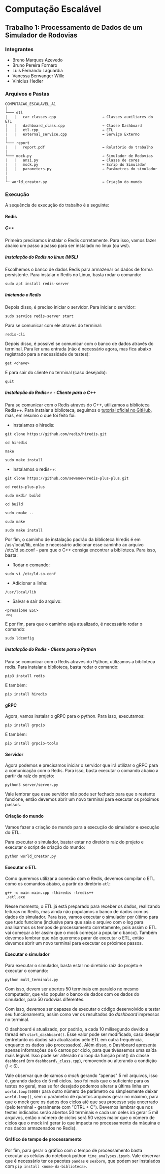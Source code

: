 # Computação Escalável

## Trabalho 1: Processamento de Dados de um Simulador de Rodovias

### Integrantes
 - Breno Marques Azevedo
 - Bruno Pereira Fornaro
 - Luis Fernando Laguardia
 - Vanessa Berwanger Wille
 - Vinicius Hedler
 
### Arquivos e Pastas

```
COMPUTACAO_ESCALAVEL_A1
|
└─── etl
|   |   car_classes.cpp                     → Classes auxiliares do ETL
|   |   dashboard_class.cpp                 → Classe Dashboard
|   |   etl.cpp                             → ETL
|   |   external_service.cpp                → Serviço Externo
|
└─── report
|   |   report.pdf                          → Relatório do trabalho
|
└─── mock.py                                → Simulador de Rodovias
|   |   ansi.py                             → Classe de cores
|   |   mock.py                             → Scrip do Simulador
|   |   parameters.py                       → Parâmetros do simulador
|
|
└─ world_creator.py                         → Criação do mundo
```

### Execução

A sequência de execução do trabalho é a seguinte: 
#### Redis
##### C++
Primeiro precisamos instalar o Redis corretamente. Para isso, vamos fazer abaixo um passo a passo para ser instalado no linux (ou wsl).

##### Instalação do Redis no linux (WSL)
Escolhemos o banco de dados Redis para armazenar os dados de forma persistente. Para instalar o Redis no Linux, basta rodar o comando:
```
sudo apt install redis-server
```

##### Iniciando o Redis 
Depois disso, é preciso iniciar o servidor. Para iniciar o servidor:
```
sudo service redis-server start
```	

Para se comunicar com ele através do terminal:
```
redis-cli
```

Depois disso, é possível se comunicar com o banco de dados através do terminal. Para ler uma entrada (não é necessário agora, mas fica abaixo registrado para a necessidade de testes):
```
get <chave>
```

E para sair do cliente no terminal (caso desejado):
```
quit
```

##### Instalação do Redis++ - Cliente para o C++
Para se comunicar com o Redis através do C++, utilizamos a biblioteca Redis++. Para instalar a biblioteca, seguimos o [tutorial oficial no GitHub](https://github.com/sewenew/redis-plus-plus#installation), mas, em resumo o que foi feito foi:

- Instalamos o hiredis:
```
git clone https://github.com/redis/hiredis.git

cd hiredis

make

sudo make install
```
- Instalamos o redis++:
```
git clone https://github.com/sewenew/redis-plus-plus.git

cd redis-plus-plus

sudo mkdir build

cd build

sudo cmake ..

sudo make

sudo make install
```

Por fim, o caminho de instalação padrão da biblioteca hiredis é em /usr/local/lib, então é necessário adicionar esse caminho ao arquivo /etc/ld.so.conf - para que o C++ consiga encontrar a biblioteca. Para isso, basta:
- Rodar o comando:
```
sudo vi /etc/ld.so.conf
```
- Adicionar a linha:
```
/usr/local/lib
```
- Salvar e sair do arquivo:
```
<pressione ESC>
:wq
```

E por fim, para que o caminho seja atualizado, é necessário rodar o comando:
```
sudo ldconfig
```

##### Instalação do Redis - Cliente para o Python
Para se comunicar com o Redis através do Python, utilizamos a biblioteca redis. Para instalar a biblioteca, basta rodar o comando:
```
pip3 install redis
```

E também:
```
pip install hiredis
```

#### gRPC
Agora, vamos instalar o gRPC para o python. Para isso, executamos:
```
pip install grpcio
```

E também:
```
pip install grpcio-tools
```

#### Servidor
Agora podemos e precisamos iniciar o servidor que irá utilizar o gRPC para a comunicação com o Redis. Para isso, basta executar o comando abaixo a partir da raíz do projeto:
```
python3 server/server.py
```

Vale lembrar que esse servidor não pode ser fechado para que o restante funcione, então devemos abrir um novo terminal para executar os próximos passos.

#### Criação do mundo
Vamos fazer a criação de mundo para a execução do simulador e execução do ETL.

Para executar o simulador, bastar estar no diretório raiz do projeto e executar o script de criação do mundo:

```bash
python world_creator.py
```

#### Executar o ETL
Como queremos utilizar a conexão com o Redis, devemos compilar o ETL como os comandos abaixo, a partir do diretório `etl`:
```
g++ -o main main.cpp -lhiredis -lredis++
./etl.exe
```

Nesse momento, o ETL já está preparado para receber os dados, realizando leituras no Redis, mas ainda não populamos o banco de dados com os dados do simulador. Para isso, vamos executar o simulador por último para que tudo funcione (inclusive para que saia o arquivo com o log para analisarmos os tempos de processamento corretamente, pois assim o ETL vai começar a ler assim que o mock começar a popular o banco). Também devemos lembrar que não queremos parar de executar o ETL, então devemos abrir um novo terminal para executar os próximos passos.

#### Executar o simulador
Para executar o simulador, basta estar no diretório raiz do projeto e executar o comando:

```
python mult_terminals.py
```

Com isso, devem ser abertos 50 terminais em paralelo no mesmo computador, que vão popular o banco de dados com os dados do simulador, para 50 rodovias diferentes.

Com isso, devemos ser capazes de executar o código desenvolvido e testar seu funcionamento, assim como ver os resultados do _dashboard_ impressos no terminal.

O dashboard é atualizado, por padrão, a cada 10 milisegundo devido a thread em `start_dashboard()`. Esse valor pode ser modificado, caso desejar (entretanto os dados são atualizados pelo ETL em outra frequência, enquanto os dados são processados). 
Além disso, o Dashboard apresenta apenas informações de 6 carros por ciclo, para que tivéssemos uma saída mais legível. Isso pode ser alterado no loop da função print() da classe `dashboard` (em `dashboard\_class.cpp`), removendo ou alterando a condição ($j < 6$).

Vale observar que deixamos o _mock_ gerando "apenas" 5 mil arquivos, isso é, gerando dados de 5 mil ciclos. Isso foi mais que o suficiente para os testes no geral, mas se for desejado podemos alterar a última linha em `world.loop(5000)` para outro número de parâmetro ou simplesmente deixar `world.loop()`, sem o parâmetro de quantos arquivos gerar no máximo, para que o mock gere os dados dos ciclos até que seu processo seja encerrado (pelo terminal - geralmente com "CTRL + C"). Devemos lembrar que nos testes indicados serão abertos 50 terminais e cada um deles irá gerar 5 mil arquivos, então o número de ciclos será 50 vezes maior que o número de ciclos que o mock irá gerar (o que impacta no processamento da máquina e nos dados armazenados no Redis).

#### Gráfico de tempo de processamento
Por fim, para gerar o gráfico com o tempo de processamento basta executar as células do notebook python `time_analyses.ipynb`. Vale observar que é necessário ter os pacotes `pandas` e `seaborn`, que podem ser instalados com `pip install <nome-da-biblioteca>`.

